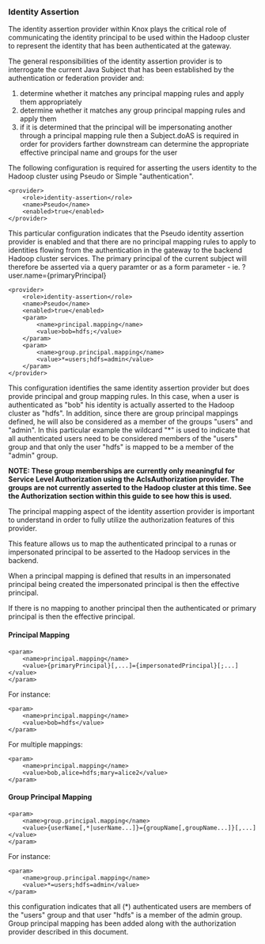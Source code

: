 <!---
   Licensed to the Apache Software Foundation (ASF) under one or more
   contributor license agreements.  See the NOTICE file distributed with
   this work for additional information regarding copyright ownership.
   The ASF licenses this file to You under the Apache License, Version 2.0
   (the "License"); you may not use this file except in compliance with
   the License.  You may obtain a copy of the License at

       http://www.apache.org/licenses/LICENSE-2.0

   Unless required by applicable law or agreed to in writing, software
   distributed under the License is distributed on an "AS IS" BASIS,
   WITHOUT WARRANTIES OR CONDITIONS OF ANY KIND, either express or implied.
   See the License for the specific language governing permissions and
   limitations under the License.
--->

### Identity Assertion ###
The identity assertion provider within Knox plays the critical role of communicating the identity principal to be used within the Hadoop cluster to represent the identity that has been authenticated at the gateway.

The general responsibilities of the identity assertion provider is to interrogate the current Java Subject that has been established by the authentication or federation provider and:

1. determine whether it matches any principal mapping rules and apply them appropriately
2. determine whether it matches any group principal mapping rules and apply them
3. if it is determined that the principal will be impersonating another through a principal mapping rule then a Subject.doAS is required in order for providers farther downstream can determine the appropriate effective principal name and groups for the user

The following configuration is required for asserting the users identity to the Hadoop cluster using Pseudo or Simple "authentication".

    <provider>
        <role>identity-assertion</role>
        <name>Pseudo</name>
        <enabled>true</enabled>
    </provider>

This particular configuration indicates that the Pseudo identity assertion provider is enabled and that there are no principal mapping rules to apply to identities flowing from the authentication in the gateway to the backend Hadoop cluster services. The primary principal of the current subject will therefore be asserted via a query paramter or as a form parameter - ie. ?user.name={primaryPrincipal}

    <provider>
        <role>identity-assertion</role>
        <name>Pseudo</name>
        <enabled>true</enabled>
        <param>
            <name>principal.mapping</name>
            <value>bob=hdfs;</value>
        </param>
        <param>
            <name>group.principal.mapping</name>
            <value>*=users;hdfs=admin</value>
        </param>
    </provider>

This configuration identifies the same identity assertion provider but does provide principal and group mapping rules. In this case, when a user is authenticated as "bob" his identity is actually asserted to the Hadoop cluster as "hdfs". In addition, since there are group principal mappings defined, he will also be considered as a member of the groups "users" and "admin". In this particular example the wildcard "*" is used to indicate that all authenticated users need to be considered members of the "users" group and that only the user "hdfs" is mapped to be a member of the "admin" group.

**NOTE: These group memberships are currently only meaningful for Service Level Authorization using the AclsAuthorization provider. The groups are not currently asserted to the Hadoop cluster at this time. See the Authorization section within this guide to see how this is used.**

The principal mapping aspect of the identity assertion provider is important to understand in order to fully utilize the authorization features of this provider.

This feature allows us to map the authenticated principal to a runas or impersonated principal to be asserted to the Hadoop services in the backend.

When a principal mapping is defined that results in an impersonated principal being created the impersonated principal is then the effective principal.

If there is no mapping to another principal then the authenticated or primary principal is then the effective principal.

#### Principal Mapping ####

    <param>
        <name>principal.mapping</name>
        <value>{primaryPrincipal}[,...]={impersonatedPrincipal}[;...]</value>
    </param>

For instance:

    <param>
        <name>principal.mapping</name>
        <value>bob=hdfs</value>
    </param>

For multiple mappings:

    <param>
        <name>principal.mapping</name>
        <value>bob,alice=hdfs;mary=alice2</value>
    </param>

#### Group Principal Mapping ####

    <param>
        <name>group.principal.mapping</name>
        <value>{userName[,*|userName...]}={groupName[,groupName...]}[,...]</value>
    </param>

For instance:

    <param>
        <name>group.principal.mapping</name>
        <value>*=users;hdfs=admin</value>
    </param>

this configuration indicates that all (*) authenticated users are members of the "users" group and that user "hdfs" is a member of the admin group. Group principal mapping has been added along with the authorization provider described in this document.


